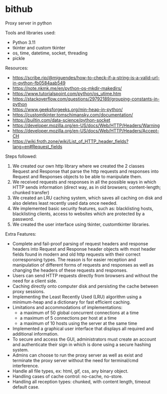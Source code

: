 # bithub
Proxy server in python

Tools and libraries used:
- Python 3.11
- tkinter and custom tkinter
- os, time, datetime, socket, threading
- pickle

Resources:
- https://scribe.rip/@miguendes/how-to-check-if-a-string-is-a-valid-url-in-python-fb0584aab549
- https://note.nkmk.me/en/python-os-mkdir-makedirs/
- https://www.tutorialspoint.com/python/os_utime.htm
- https://stackoverflow.com/questions/29792189/grouping-constants-in-python
- https://www.geeksforgeeks.org/min-heap-in-python/
- https://customtkinter.tomschimansky.com/documentation/
- https://builtin.com/data-science/python-socket
- https://developer.mozilla.org/en-US/docs/Web/HTTP/Headers/Warning
- https://developer.mozilla.org/en-US/docs/Web/HTTP/Headers/Accept-CH
- https://wiki.froth.zone/wiki/List_of_HTTP_header_fields?lang=en#Request_fields

Steps followed:
1) We created our own http library where we created the 2 classes Request and Response that parse the http requests and responses into Request and Responses objects to be able to manipulate them.
2) We received requests and responses in all the possible ways in which HTTP sends information (direct way, as in old browsers; content-length; chunked transfer)
3) We created an LRU caching system, which saves all caching on disk and also deletes least recently used data once needed.
4) We implemented basic security features, such as: blacklisting hosts, blacklisting clients, access to websites which are protected by a password.
5) We created the user interface using tkinter, customtkinter libraries.

Extra Features:
- Complete and fail-proof parsing of request headers and response headers into Request and Response header objects with most header fields found in modern and old http requests with their correct corresponsing types. The reason is for easier reception and manipulation of different forms of requests and responses as well as changing the headers of these requests and responses.
- Users can send HTTP requests directly from browsers and without the need for a client side.
- Caching directly onto computer disk and persisting the cache between proxy sessions.
- Implementing the Least Recently Used (LRU) algorithm using a minimum-heap and a dictionary for fast efficient caching.
- Limitations and accommodations of implementations:
  - a maximum of 50 global concurrent connections at a time 
  - a maximum of 5 connections per host at a time
  - a maximum of 10 hosts using the server at the same time
- Implemented a graphical user interface that displays all required and additional information.
- To secure and access the GUI, administrators must create an account and authenticate their sign in which is done using a secure hashing system.
- Admins can choose to run the proxy server as well as exist and terminate the proxy server without the need for terminal/cmd interference.
- Handle all file types, ex: html, gif, css, any binary object.
- Handling cases of cache control: no-cache, no-store.
- Handling all reception types: chunked, with content length, timeout default case.